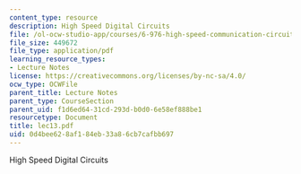 ```yaml
---
content_type: resource
description: High Speed Digital Circuits
file: /ol-ocw-studio-app/courses/6-976-high-speed-communication-circuits-and-systems-spring-2003/0d4bee628af184eb33a86cb7cafbb697_lec13.pdf
file_size: 449672
file_type: application/pdf
learning_resource_types:
- Lecture Notes
license: https://creativecommons.org/licenses/by-nc-sa/4.0/
ocw_type: OCWFile
parent_title: Lecture Notes
parent_type: CourseSection
parent_uid: f1d6ed64-31cd-293d-b0d0-6e58ef888be1
resourcetype: Document
title: lec13.pdf
uid: 0d4bee62-8af1-84eb-33a8-6cb7cafbb697
---
```

High Speed Digital Circuits